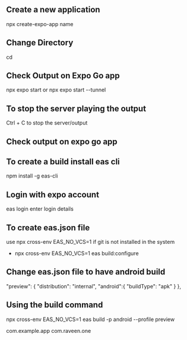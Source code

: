 ## Create a new application
npx create-expo-app name

## Change Directory 
cd <appName>

## Check Output on Expo Go app
npx expo start or npx expo start --tunnel

## To stop the server playing the output
Ctrl + C to stop the server/output


## Check output on expo go app

## To create a build install eas cli 
npm install -g eas-cli

## Login with expo account
eas login
enter login details

## To create eas.json file
use npx cross-env EAS_NO_VCS=1 if git is not installed in the system
- npx cross-env EAS_NO_VCS=1 eas build:configure


## Change eas.json file to have android build
"preview": {
      "distribution": "internal",
      "android":{
        "buildType": "apk"
      }
    },


## Using the build command
npx cross-env EAS_NO_VCS=1 eas build -p android --profile preview



com.example.app
com.raveen.one
